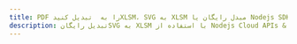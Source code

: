 ---title: PDF را به  تبدیل کنیدXLSM، SVG به XLSM مبدل رایگان یا Nodejs SDKdescription: تبدیل رایگانSVG به XLSM با استفاده از Nodejs Cloud APIs & SDK همچنین اسناد PDF را در Cloud ایجاد، ویرایش و رندر کنید.---